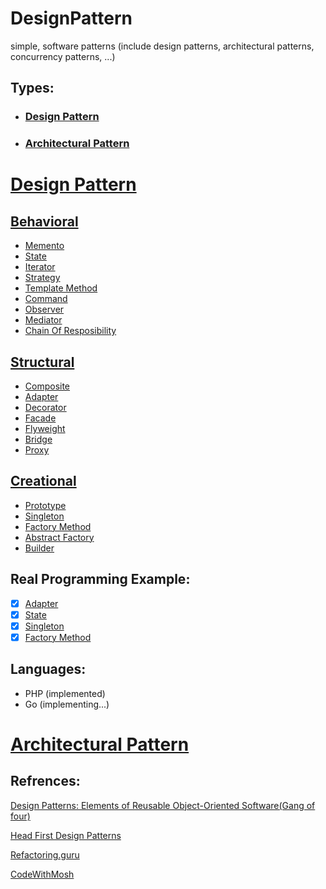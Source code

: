 # DesignPattern
simple, software patterns (include design patterns, architectural patterns, concurrency patterns, ...)

## Types:
- ### [Design Pattern](#design-pattern-1)
- ### [Architectural Pattern](#architectural-pattern-1)

# [Design Pattern](#design-pattern)

## [Behavioral](Design/Behavioral)
- [Memento](Design/Behavioral/Memento)
- [State](Design/Behavioral/State)
- [Iterator](Design/Behavioral/Iterator)
- [Strategy](Design/Behavioral/Strategy)
- [Template Method](Design/Behavioral/Template_Method)
- [Command](Design/Behavioral/Command)
- [Observer](Design/Behavioral/Observer)
- [Mediator](Design/Behavioral/Mediator)
- [Chain Of Resposibility](Design/Behavioral/Chain_Of_Resposibility)

## [Structural](Design/Structural)
- [Composite](Design/Structural/Composite)
- [Adapter](Design/Structural/Adapter)
- [Decorator](Design/Structural/Decorator)
- [Facade](Design/Structural/Facade)
- [Flyweight](Design/Structural/Flyweight)
- [Bridge](Design/Structural/Bridge)
- [Proxy](Design/Structural/Proxy)

## [Creational](Design/Creational)
- [Prototype](Design/Creational/Prototype)
- [Singleton](Design/Creational/Singleton)
- [Factory Method](Design/Creational/Factory)
- [Abstract Factory](Design/Creational/Abstract_Factory)
- [Builder](Design/Creational/Builder)

## Real Programming Example:
- [x] [Adapter](Design/Structural/Adapter)
- [x] [State](Design/Behavioral/State)
- [x] [Singleton](Design/Creational/Singleton)
- [x] [Factory Method](Design/Creational/Factory/php/sender/)

## Languages:
- PHP (implemented)
- Go  (implementing...)



# [Architectural Pattern](#architectural-pattern)


## Refrences:
[Design Patterns: Elements of Reusable Object-Oriented Software(Gang of four)](https://www.amazon.com/Design-Patterns-Object-Oriented-Addison-Wesley-Professional-ebook/dp/B000SEIBB8)

[Head First Design Patterns](https://www.amazon.co.uk/dp/0596007124?linkCode=gs2&tag=oreilly20-21)

[Refactoring.guru](https://refactoring.guru/design-patterns/book)

[CodeWithMosh](https://codewithmosh.com/p/design-patterns)
